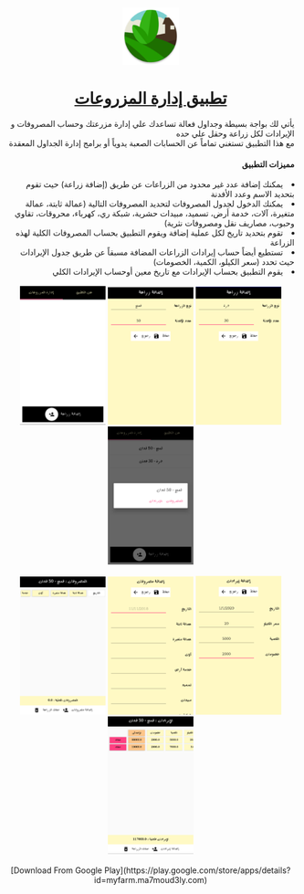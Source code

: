 <div align="center">
  <a href="https://play.google.com/store/apps/details?id=myfarm.ma7moud3ly.com" target="_blank">
    <img src="play/logo.png" alt="drawing" width="100"/>
  </a>
  
# [تطبيق إدارة المزروعات](https://play.google.com/store/apps/details?id=myfarm.ma7moud3ly.com) 

</div>


<div align="right" dir="RTL">
يأتي لك  بواجة بسيطة  وجداول فعالة تساعدك علي إدارة مزرعتك وحساب المصروفات و الإيرادات لكل زراعة وحقل علي حده
<br>
مع هذا التطبيق تستغني تماماً عن الحسابات الصعبة يدوياً أو برامج إدارة الجداول المعقدة

#### مميزات التطبيق
<li>
 يمكنك إضافة عدد غير محدود من الزراعات عن طريق (إضافة زراعة) حيث تقوم بتحديد الاسم وعدد الأفدنة
</li> 
<li>
يمكنك الدخول لجدول المصروفات لتحديد المصروفات التالية (عمالة ثابتة، عمالة متغيرة، آلات، خدمة أرض، تسميد، مبيدات حشرية، شبكة ري، كهرباء، محروقات، تقاوي وحبوب، مصاريف نقل ومصروفات نثرية)
</li>
<li> 
تقوم بتحديد تاريخ لكل عملية إضافة ويقوم التطبيق بحساب المصروفات الكلية لهذه الزراعة
</li> 
<li> 
تستطيع أيضاً حساب إيرادات الزراعات المضافة مسبقاً عن طريق جدول الإيرادات حيث تحدد (سعر الكيلو، الكمية، الخصومات)
</li>
<li> 
يقوم التطبيق بحساب الإيرادات مع تاريخ معين أوحساب الإيرادات الكلي
</li>
</div>
<div align="center">
<br>
<div>
  <img src="play/img1.png" alt="drawing" width="150"/>
  <img src="play/img2.png" alt="drawing" width="150"/>
  <img src="play/img3.png" alt="drawing" width="150"/>
  <img src="play/img4.png" alt="drawing" width="150"/>
</div>
<br>
<div>
  <img src="play/img5.png" alt="drawing" width="150"/>
  <img src="play/img6.png" alt="drawing" width="150"/>
  <img src="play/img7.png" alt="drawing" width="150"/>
  <img src="play/img8.png" alt="drawing" width="150"/>
</div>
<br>
[Download From Google Play](https://play.google.com/store/apps/details?id=myfarm.ma7moud3ly.com) 
</div>
